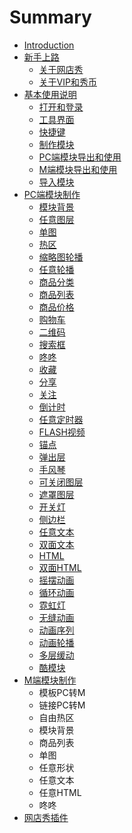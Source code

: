 # Summary

* [Introduction](README.md)
* [新手上路](chapter1.md)
  * [关于网店秀](chapter1/guan-yu-wang-dian-xiu.md)
  * [关于VIP和秀币](chapter1/guan-yu-vip-hui-yuan.md)
* [基本使用说明](ji-ben-shi-yong-fang-fa.md)
  * [打开和登录](chapter1/da-kai-he-deng-lu.md)
  * [工具界面](chapter1/gong-ju-jie-mian.md)
  * [快捷键](chapter1/kuai-jie-jian.md)
  * [制作模块](chapter1/zhi-zuo-mo-kuai.md)
  * [PC端模块导出和使用](chapter1/dao-chu-mo-kuai.md)
  * [M端模块导出和使用](chapter1/mduan-dao-chu-mo-kuai.md)
  * [导入模块](chapter1/dao-ru-mo-kuai.md)
* [PC端模块制作](wang-dian-xiu-zu-jian-shuo-ming.md)
  * [模块背景](wang-dian-xiu-zu-jian-shuo-ming/mo-kuai-bei-jing.md)
  * [任意图层](wang-dian-xiu-zu-jian-shuo-ming/ren-yi-tu-ceng.md)
  * [单图](wang-dian-xiu-zu-jian-shuo-ming/dan-tu.md)
  * [热区](wang-dian-xiu-zu-jian-shuo-ming/re-qu.md)
  * [缩略图轮播](wang-dian-xiu-zu-jian-shuo-ming/suo-lve-tu-lun-bo.md)
  * [任意轮播](wang-dian-xiu-zu-jian-shuo-ming/ren-yi-lun-bo.md)
  * [商品分类](wang-dian-xiu-zu-jian-shuo-ming/shang-pin-fen-lei.md)
  * [商品列表](wang-dian-xiu-zu-jian-shuo-ming/shang-pin-lie-biao.md)
  * [商品价格](wang-dian-xiu-zu-jian-shuo-ming/shang-pin-jia-ge.md)
  * [购物车](wang-dian-xiu-zu-jian-shuo-ming/gou-wu-che.md)
  * [二维码](wang-dian-xiu-zu-jian-shuo-ming/er-wei-ma.md)
  * [搜索框](wang-dian-xiu-zu-jian-shuo-ming/sou-suo-kuang.md)
  * [咚咚](wang-dian-xiu-zu-jian-shuo-ming/dong-dong.md)
  * [收藏](wang-dian-xiu-zu-jian-shuo-ming/shou-cang.md)
  * [分享](wang-dian-xiu-zu-jian-shuo-ming/fen-xiang.md)
  * [关注](wang-dian-xiu-zu-jian-shuo-ming/guan-zhu.md)
  * [倒计时](wang-dian-xiu-zu-jian-shuo-ming/dao-ji-shi.md)
  * [任意定时器](wang-dian-xiu-zu-jian-shuo-ming/ren-yi-ding-shi-qi.md)
  * [FLASH视频](wang-dian-xiu-zu-jian-shuo-ming/flashshi-pin.md)
  * [锚点](wang-dian-xiu-zu-jian-shuo-ming/mao-dian.md)
  * [弹出层](wang-dian-xiu-zu-jian-shuo-ming/dan-chu-ceng.md)
  * [手风琴](wang-dian-xiu-zu-jian-shuo-ming/shou-feng-qin.md)
  * [可关闭图层](wang-dian-xiu-zu-jian-shuo-ming/ke-guan-bi-tu-ceng.md)
  * [遮罩图层](wang-dian-xiu-zu-jian-shuo-ming/zhe-zhao-tu-ceng.md)
  * [开关灯](wang-dian-xiu-zu-jian-shuo-ming/kai-guan-deng.md)
  * [侧边栏](wang-dian-xiu-zu-jian-shuo-ming/ce-bian-lan.md)
  * [任意文本](wang-dian-xiu-zu-jian-shuo-ming/ren-yi-wen-ben.md)
  * [双面文本](wang-dian-xiu-zu-jian-shuo-ming/shuang-mian-wen-ben.md)
  * [HTML](wang-dian-xiu-zu-jian-shuo-ming/html.md)
  * [双面HTML](wang-dian-xiu-zu-jian-shuo-ming/shuang-mian-html.md)
  * [摇摆动画](wang-dian-xiu-zu-jian-shuo-ming/yao-bai-dong-hua.md)
  * [循环动画](wang-dian-xiu-zu-jian-shuo-ming/xun-huan-dong-hua.md)
  * [霓虹灯](wang-dian-xiu-zu-jian-shuo-ming/ni-hong-deng.md)
  * [无缝动画](wang-dian-xiu-zu-jian-shuo-ming/wu-feng-dong-hua.md)
  * [动画序列](wang-dian-xiu-zu-jian-shuo-ming/dong-hua-xu-lie.md)
  * [动画轮播](wang-dian-xiu-zu-jian-shuo-ming/dong-hua-lun-bo.md)
  * [多层缓动](wang-dian-xiu-zu-jian-shuo-ming/duo-ceng-huan-dong.md)
  * [酷模块](wang-dian-xiu-zu-jian-shuo-ming/ku-mo-kuai.md)
* [M端模块制作](mduan-zu-jian-shuo-ming.md)
  * 模板PC转M
  * 链接PC转M
  * 自由热区
  * 模块背景
  * 商品列表
  * 单图
  * 任意形状
  * 任意文本
  * 任意HTML
  * 咚咚
* [网店秀插件](wang-dian-xiu-cha-jian-he-an-zhuang.md)

